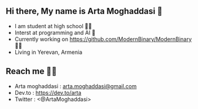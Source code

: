 <!--### Hi there 👋-->

<!--
**ArtaZDX/ArtaZDX** is a ✨ _special_ ✨ repository because its `README.md` (this file) appears on your GitHub profile.

Here are some ideas to get you started:

- 🔭 I’m currently working on ...
- 🌱 I’m currently learning ...
- 👯 I’m looking to collaborate on ...
- 🤔 I’m looking for help with ...
- 💬 Ask me about ...
- 📫 How to reach me: ...
- 😄 Pronouns: ...
- ⚡ Fun fact: ...
-->

## Hi there, My name is Arta Moghaddasi 👋

- I am student at high school 👨‍🎓
- Interst at programming and AI 🤖
- Currently working on <https://github.com/ModernBinary/ModernBinary> 🐱‍💻
- Living in Yerevan, Armenia

## Reach me 🐱‍🏍
- Arta moghaddasi : <arta.moghaddasi@gmail.com>
- Dev.to : <https://dev.to/arta>
- Twitter : <@ArtaMoghaddasi>
